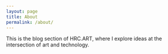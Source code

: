 ```yaml
---
layout: page
title: About
permalink: /about/
---
```


This is the blog section of HRC.ART, where I explore ideas at the intersection of art and technology.